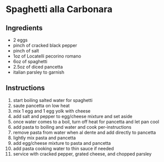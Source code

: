 Spaghetti alla Carbonara
========================

Ingredients
-----------
- 2 eggs
- pinch of cracked black pepper
- pinch of salt
- 1oz of Locatelli pecorino romano
- 6oz of spaghetti
- 2.5oz of diced pancetta
- italian parsley to garnish

Instructions
------------
1. start boiling salted water for spaghetti
2. saute pancetta on low heat
3. mix 1 egg and 1 egg yolk with cheese
4. add salt and pepper to egg/cheese mixture and set aside
5. once water comes to a boil, turn off heat for pancetta and let pan cool
6. add pasta to boiling and water and cook per-instructions
7. remove pasta from water when al dente and add directly to pancetta
8. lightly mix pasta and pancetta
9. add egg/cheese mixture to pasta and pancetta
10. add pasta cooking water to thin sauce if needed
11. service with cracked pepper, grated cheese, and chopped parsley
